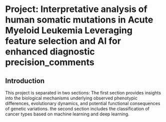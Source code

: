 # Project: Interpretative analysis of human somatic mutations in Acute Myeloid Leukemia Leveraging feature selection and AI for enhanced diagnostic precision_comments

## Introduction
This project is separated in two sections:
The first section provides insights into the biological mechanisms underlying observed phenotypic differences, evolutionary dynamics, and potential functional consequences of genetic variations.
the second section includes the classification of cancer types based on machine learning and deep learning.
